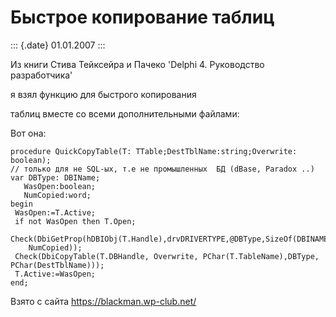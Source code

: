 Быстрое копирование таблиц
==========================

::: {.date}
01.01.2007
:::

Из книги Стива Тейксейра и Пачеко \'Delphi 4. Руководство разработчика\'

я взял функцию для быстрого копирования

таблиц вместе со всеми дополнительными файлами:

Вот она:

    procedure QuickCopyTable(T: TTable;DestTblName:string;Overwrite: boolean);
    // только для не SQL-ых, т.е не промышленных  БД (dBase, Paradox ..)
    var DBType: DBIName;
       WasOpen:boolean;
       NumCopied:word;
    begin
     WasOpen:=T.Active;
     if not WasOpen then T.Open;
     Check(DbiGetProp(hDBIObj(T.Handle),drvDRIVERTYPE,@DBType,SizeOf(DBINAME),
        NumCopied));
     Check(DbiCopyTable(T.DBHandle, Overwrite, PChar(T.TableName),DBType, PChar(DestTblName)));
     T.Active:=WasOpen;
    end;

Взято с сайта <https://blackman.wp-club.net/>
